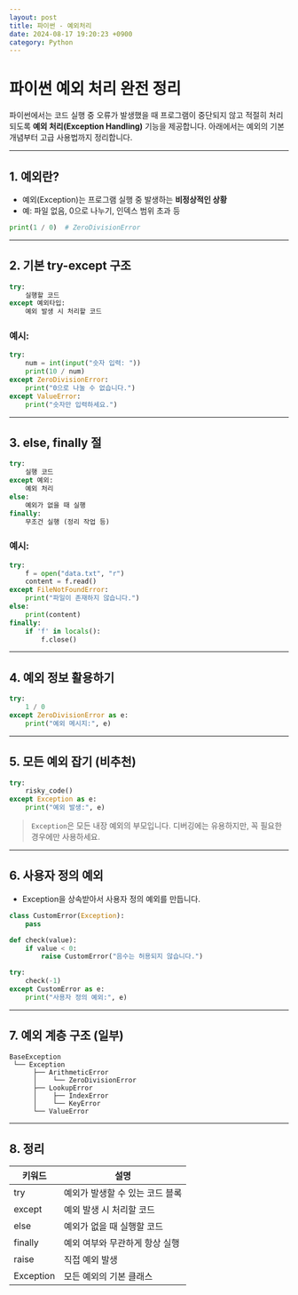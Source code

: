 ```yaml
---
layout: post
title: 파이썬 - 예외처리
date: 2024-08-17 19:20:23 +0900
category: Python
---
```

# 파이썬 예외 처리 완전 정리

파이썬에서는 코드 실행 중 오류가 발생했을 때 프로그램이 중단되지 않고 적절히 처리되도록 **예외 처리(Exception Handling)** 기능을 제공합니다. 아래에서는 예외의 기본 개념부터 고급 사용법까지 정리합니다.

---

## 1. 예외란?

- 예외(Exception)는 프로그램 실행 중 발생하는 **비정상적인 상황**
- 예: 파일 없음, 0으로 나누기, 인덱스 범위 초과 등

```python
print(1 / 0)  # ZeroDivisionError
```

---

## 2. 기본 try-except 구조

```python
try:
    실행할 코드
except 예외타입:
    예외 발생 시 처리할 코드
```

### 예시:
```python
try:
    num = int(input("숫자 입력: "))
    print(10 / num)
except ZeroDivisionError:
    print("0으로 나눌 수 없습니다.")
except ValueError:
    print("숫자만 입력하세요.")
```

---

## 3. else, finally 절

```python
try:
    실행 코드
except 예외:
    예외 처리
else:
    예외가 없을 때 실행
finally:
    무조건 실행 (정리 작업 등)
```

### 예시:
```python
try:
    f = open("data.txt", "r")
    content = f.read()
except FileNotFoundError:
    print("파일이 존재하지 않습니다.")
else:
    print(content)
finally:
    if 'f' in locals():
        f.close()
```

---

## 4. 예외 정보 활용하기

```python
try:
    1 / 0
except ZeroDivisionError as e:
    print("예외 메시지:", e)
```

---

## 5. 모든 예외 잡기 (비추천)

```python
try:
    risky_code()
except Exception as e:
    print("예외 발생:", e)
```

> `Exception`은 모든 내장 예외의 부모입니다.
> 디버깅에는 유용하지만, 꼭 필요한 경우에만 사용하세요.

---

## 6. 사용자 정의 예외

- Exception을 상속받아서 사용자 정의 예외를 만듭니다.

```python
class CustomError(Exception):
    pass

def check(value):
    if value < 0:
        raise CustomError("음수는 허용되지 않습니다.")

try:
    check(-1)
except CustomError as e:
    print("사용자 정의 예외:", e)
```

---

## 7. 예외 계층 구조 (일부)

```
BaseException
 └── Exception
      ├── ArithmeticError
      │    └── ZeroDivisionError
      ├── LookupError
      │    ├── IndexError
      │    └── KeyError
      └── ValueError
```

---

## 8. 정리

| 키워드 | 설명 |
|--------|------|
| try    | 예외가 발생할 수 있는 코드 블록 |
| except | 예외 발생 시 처리할 코드 |
| else   | 예외가 없을 때 실행할 코드 |
| finally | 예외 여부와 무관하게 항상 실행 |
| raise  | 직접 예외 발생 |
| Exception | 모든 예외의 기본 클래스 |